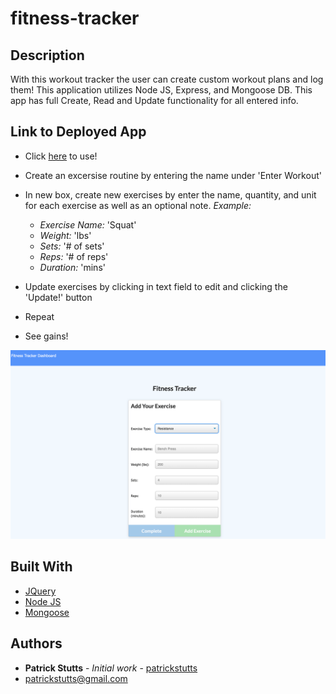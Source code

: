 # fitness-tracker

## Description
With this workout tracker the user can create custom workout plans and log them! This application utilizes Node JS, Express, and Mongoose DB. This app has full Create, Read and Update functionality for all entered info.

## Link to Deployed App
* Click [here](https://young-garden-40678.herokuapp.com/) to use!

* Create an excersise routine by entering the name under 'Enter Workout' 
* In new box, create new exercises by enter the name, quantity, and unit for each exercise as well as an optional note. _Example:_
    * _Exercise Name:_  'Squat'
    * _Weight:_ 'lbs'
    * _Sets:_ '# of sets'
    * _Reps:_ '# of reps'
    * _Duration:_ 'mins'
* Update exercises by clicking in text field to edit and clicking the 'Update!' button
* Repeat
* See gains!

![Fitness Tracker](./assets/fitnessTracker.png)


## Built With

* [JQuery](https://jquery.com/)
* [Node JS](https://nodejs.org/en/)
* [Mongoose](https://mongoosejs.com/)


## Authors

* **Patrick Stutts** - *Initial work* - [patrickstutts](https://github.com/patrickstutts)
* [patrickstutts@gmail.com](mailto:patrickstutts@gmail.com)
